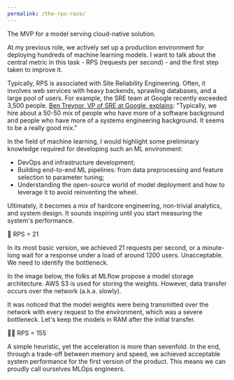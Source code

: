 ```yaml
---
permalink: /the-rps-race/
---
```


The MVP for a model serving cloud-native solution.

At my previous role, we actively set up a production environment for deploying hundreds of machine learning models. I want to talk about the central metric in this task - RPS (requests per second) - and the first step taken to improve it.

Typically, RPS is associated with Site Reliability Engineering. Often, it involves web services with heavy backends, sprawling databases, and a large pool of users. For example, the SRE team at Google recently exceeded 3,500 people. <a href="https://sre.google/">Ben Treynor, VP of SRE at Google, explains</a>: "Typically, we hire about a 50-50 mix of people who have more of a software background and people who have more of a systems engineering background. It seems to be a really good mix."

In the field of machine learning, I would highlight some preliminary knowledge required for developing such an ML environment:

* DevOps and infrastructure development;
* Building end-to-end ML pipelines: from data preprocessing and feature selection to parameter tuning;
* Understanding the open-source world of model deployment and how to leverage it to avoid reinventing the wheel.

Ultimately, it becomes a mix of hardcore engineering, non-trivial analytics, and system design. It sounds inspiring until you start measuring the system's performance.

🐌 RPS = 21

In its most basic version, we achieved 21 requests per second, or a minute-long wait for a response under a load of around 1200 users. Unacceptable. We need to identify the bottleneck.

In the image below, the folks at MLflow propose a model storage architecture. AWS S3 is used for storing the weights. However, data transfer occurs over the network (a.k.a. slowly).

It was noticed that the model weights were being transmitted over the network with every request to the environment, which was a severe bottleneck. Let's keep the models in RAM after the initial transfer.

🏃‍♂️ RPS = 155

A simple heuristic, yet the acceleration is more than sevenfold. In the end, through a trade-off between memory and speed, we achieved acceptable system performance for the first version of the product. This means we can proudly call ourselves MLOps engineers.